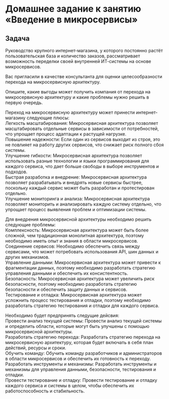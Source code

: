 # Домашнее задание к занятию «Введение в микросервисы»

## Задача

Руководство крупного интернет-магазина, у которого постоянно растёт пользовательская база и количество заказов, рассматривает возможность переделки своей внутренней   ИТ-системы на основе микросервисов. 

Вас пригласили в качестве консультанта для оценки целесообразности перехода на микросервисную архитектуру. 

Опишите, какие выгоды может получить компания от перехода на микросервисную архитектуру и какие проблемы нужно решить в первую очередь.

Переход на микросервисную архитектуру может принести интернет-магазину следующие плюсы:         
Легкость масштабирования: Микросервисная архитектура позволяет масштабировать отдельные сервисы в зависимости от потребностей, что упрощает процесс адаптации к растущей нагрузке.     
Повышение надежности: Если один из сервисов выходит из строя, это не повлияет на работу других сервисов, что снижает риск полного сбоя системы.    
Улучшение гибкости: Микросервисная архитектура позволяет использовать разные технологии и языки программирования для каждого сервиса, что дает больше свободы в выборе инструментов и подходов.    
Быстрая разработка и внедрение: Микросервисная архитектура позволяет разрабатывать и внедрять новые сервисы быстрее, поскольку каждый сервис может быть разработан и протестирован отдельно.     
Улучшение мониторинга и анализа: Микросервисная архитектура позволяет мониторить и анализировать каждую систему отдельно, что упрощает процесс выявления проблем и оптимизации системы.    

Для внедрения микросервисной архитектуры необходимо решить следующие проблемы:         
Комплексность: Микросервисная архитектура может быть более сложной, чем традиционная монолитная архитектура, поэтому необходимо иметь опыт и знания в области микросервисов.         
Соединение сервисов: Необходимо обеспечить связь между сервисами, что может потребовать использования API, шин данных и других механизмов.     
Управление данными: Микросервисная архитектура может привести к фрагментации данных, поэтому необходимо разработать стратегию управления данными и обеспечить их консистентность.       
Безопасность: Микросервисная архитектура может увеличить риск безопасности, поэтому необходимо разработать стратегию безопасности и обеспечить защиту данных и сервисов.        
Тестирование и отладка: Микросервисная архитектура может усложнить процесс тестирования и отладки, поэтому необходимо разработать стратегию тестирования и отладки для каждого сервиса.         

Необходимо будет предпринять следущие дейсвия:      
Провести анализ текущей системы: Провести анализ текущей системы и определить области, которые могут быть улучшены с помощью микросервисной архитектуры.        
Разработать стратегию перехода: Разработать стратегию перехода на микросервисную архитектуру, которая будет включать в себя план действий, ресурсы и сроки.           
Обучить команду: Обучить команду разработчиков и администраторов в области микросервисов и обеспечить их готовность к переходу.       
Разработать инструменты и механизмы: Разработать инструменты и механизмы для управления данными, безопасности, тестирования и отладки.        
Провести тестирование и отладку: Провести тестирование и отладку каждого сервиса и системы в целом, чтобы обеспечить их работоспособность и стабильность.        
